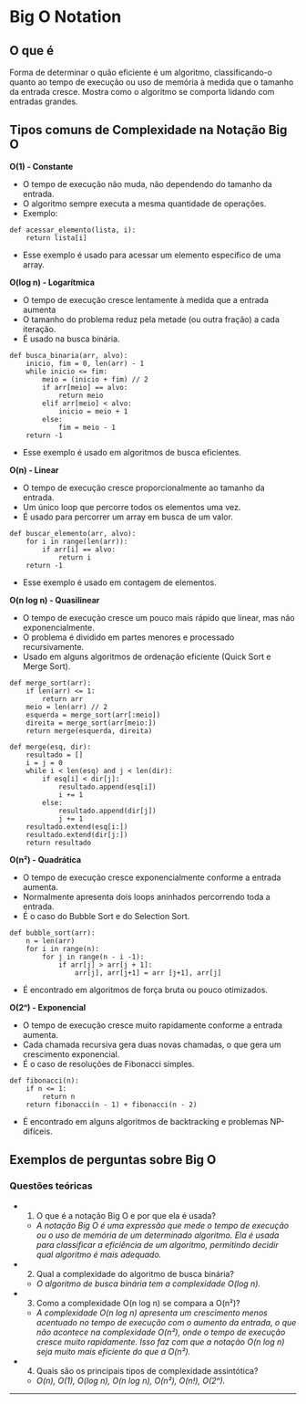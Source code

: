 # Big O Notation

## O que é
Forma de determinar o quão eficiente é um algoritmo, classificando-o quanto ao tempo de execução ou uso de memória à medida que o tamanho da entrada cresce. Mostra como o algoritmo se comporta lidando com entradas grandes.

## Tipos comuns de Complexidade na Notação Big O
**O(1) - Constante**
- O tempo de execução não muda, não dependendo do tamanho da entrada.
- O algoritmo sempre executa a mesma quantidade de operações.
- Exemplo:
````
def acessar_elemento(lista, i):
    return lista[i]
````
- Esse exemplo é usado para acessar um elemento específico de uma array.

**O(log n) - Logarítmica**
- O tempo de execução cresce lentamente à medida que a entrada aumenta
- O tamanho do problema reduz pela metade (ou outra fração) a cada iteração.
- É usado na busca binária.
````
def busca_binaria(arr, alvo):
    inicio, fim = 0, len(arr) - 1
    while inicio <= fim:
        meio = (inicio + fim) // 2
        if arr[meio] == alvo:
            return meio
        elif arr[meio] < alvo:
            inicio = meio + 1
        else:
            fim = meio - 1
    return -1
````
- Esse exemplo é usado em algoritmos de busca eficientes.

**O(n) - Linear**
- O tempo de execução cresce proporcionalmente ao tamanho da entrada.
- Um único loop que percorre todos os elementos uma vez.
- É usado para percorrer um array em busca de um valor.
````
def buscar_elemento(arr, alvo):
    for i in range(len(arr)):
        if arr[i] == alvo:
            return i
    return -1
````
- Esse exemplo é usado em contagem de elementos.

**O(n log n) - Quasilinear**
- O tempo de execução cresce um pouco mais rápido que linear, mas não exponencialmente.
- O problema é dividido em partes menores e processado recursivamente.
- Usado em alguns algoritmos de ordenação eficiente (Quick Sort e Merge Sort).
````
def merge_sort(arr):
    if len(arr) <= 1:
        return arr
    meio = len(arr) // 2
    esquerda = merge_sort(arr[:meio])
    direita = merge_sort(arr[meio:])
    return merge(esquerda, direita)

def merge(esq, dir):
    resultado = []
    i = j = 0
    while i < len(esq) and j < len(dir):
        if esq[i] < dir[j]:
            resultado.append(esq[i])
            i += 1
        else:
            resultado.append(dir[j])
            j += 1
    resultado.extend(esq[i:])
    resultado.extend(dir[j:])
    return resultado
````

**O(n²) - Quadrática**
- O tempo de execução cresce exponencialmente conforme a entrada aumenta.
- Normalmente apresenta dois loops aninhados percorrendo toda a entrada.
- É o caso do Bubble Sort e do Selection Sort.
````
def bubble_sort(arr):
    n = len(arr)
    for i in range(n):
        for j in range(n - i -1):
            if arr[j] > arr[j + 1]:
                arr[j], arr[j+1] = arr [j+1], arr[j]
````
- É encontrado em algoritmos de força bruta ou pouco otimizados.

**O(2ⁿ) - Exponencial**
- O tempo de execução cresce muito rapidamente conforme a entrada aumenta.
- Cada chamada recursiva gera duas novas chamadas, o que gera um crescimento exponencial.
- É o caso de resoluções de Fibonacci simples.
````
def fibonacci(n):
    if n <= 1:
        return n
    return fibonacci(n - 1) + fibonacci(n - 2)
````
- É encontrado em alguns algoritmos de backtracking e problemas NP-difíceis.

## Exemplos de perguntas sobre Big O
### Questões teóricas
- 1. O que é a notação Big O e por que ela é usada?
  - *A notação Big O é uma expressão que mede o tempo de execução ou o uso de memória de um determinado algoritmo. Ela é usada para classificar a eficiência de um algoritmo, permitindo decidir qual algoritmo é mais adequado.*
- 2. Qual a complexidade do algoritmo de busca binária?
  - *O algoritmo de busca binária tem a complexidade O(log n).*
- 3. Como a complexidade O(n log n) se compara a O(n²)?
  - *A complexidade O(n log n) apresenta um crescimento menos acentuado no tempo de execução com o aumento da entrada, o que não acontece na complexidade O(n²), onde o tempo de execução cresce muito rapidamente. Isso faz com que a notação O(n log n) seja muito mais eficiente do que a O(n²).*
- 4. Quais são os principais tipos de complexidade assintótica?
  - *O(n), O(1), O(log n), O(n log n), O(n²), O(n!), O(2ⁿ).*
---